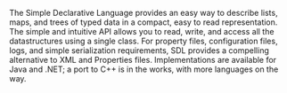 The Simple Declarative Language provides an easy way to describe lists, maps, and trees of typed data in a compact, easy to read representation. The simple and intuitive API allows you to read, write, and access all the datastructures using a single class. For property files, configuration files, logs, and simple serialization requirements, SDL provides a compelling alternative to XML and Properties files. Implementations are available for Java and .NET; a port to C++ is in the works, with more languages on the way.
